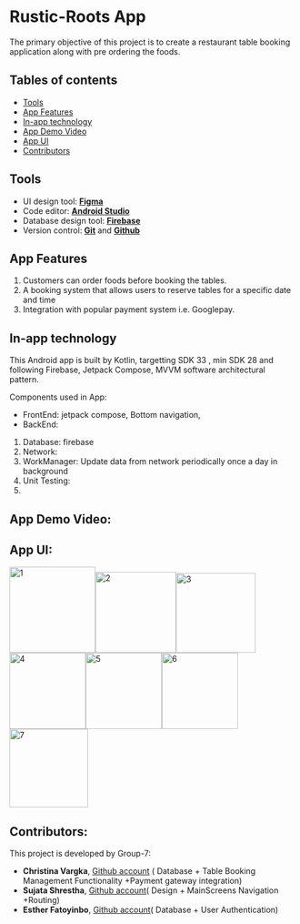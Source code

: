 # Rustic-Roots App
The primary objective of this project is to create a restaurant table booking application along with pre ordering the foods.

## Tables of contents
* [Tools](#tools)
* [App Features](#app-features)
* [In-app technology](#in-app-technology)
* [App Demo Video](#app-demo-video)
* [App UI](#app-ui)
* [Contributors](#contributors)

## Tools
-  UI design tool: [**Figma**](https://www.figma.com/)
-  Code editor: [**Android Studio**](https://developer.android.com/studio/)
-  Database design tool: [**Firebase**](https://console.firebase.google.com/u/0/)
-  Version control:  [**Git**](https://git-scm.com/) and [**Github**](https://github.com/)

## App Features
1. Customers can order foods before booking the tables.
2. A booking system that allows users to reserve tables for a specific date and time
3. Integration with popular payment system i.e. Googlepay.

## In-app technology
This Android app is built by Kotlin, targetting SDK 33 , min SDK 28 and following  Firebase, Jetpack Compose, MVVM software architectural pattern. 

Components used in App: 
* FrontEnd: jetpack compose, Bottom navigation, 
* BackEnd:
1. Database: firebase
1. Network:
1. WorkManager: Update data from network periodically once a day in background 
1. Unit Testing:
1. 


## App Demo Video: 

## App UI:
<img width="151" alt="1" src="https://user-images.githubusercontent.com/90723058/235725824-e508a6f7-6786-4cd6-82cc-b8a907540a79.png"><img width="142" alt="2" src="https://user-images.githubusercontent.com/90723058/235725853-238cb802-9eb8-4cbd-bd82-8d59875eba55.png"><img width="140" alt="3" src="https://user-images.githubusercontent.com/90723058/235725870-62a8dedf-65b4-4ab1-874c-96994a2c7b73.png"><img width="134" alt="4" src="https://user-images.githubusercontent.com/90723058/235725897-371ebdfe-85f0-483a-9d38-6b7485d55748.png"><img width="134" alt="5" src="https://user-images.githubusercontent.com/90723058/235725967-ef016adc-9f5b-4586-bdaa-ed3267f573fb.png"><img width="134" alt="6" src="https://user-images.githubusercontent.com/90723058/235779410-0d9db301-f3e6-4f7b-b834-d5b7f4fc66da.png"><img width="138" alt="7" src="https://user-images.githubusercontent.com/90723058/235725990-1f312a8a-f574-4719-b62f-f216966440f3.png">







## Contributors:
This project is developed by Group-7:
- **Christina Vargka**, [Github account](https://github.com/ChrisVar95) ( Database + Table Booking Management Functionality +Payment gateway integration)
- **Sujata Shrestha**, [Github account](https://github.com/sujata054)( Design + MainScreens Navigation +Routing)
- **Esther Fatoyinbo**, [Github account](https://github.com/bebesf)( Database + User Authentication)

